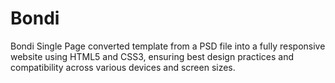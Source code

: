 # Bondi
Bondi Single Page
converted template from a PSD file into a fully responsive website using HTML5 and CSS3, ensuring best design practices and compatibility across various devices and screen sizes.
